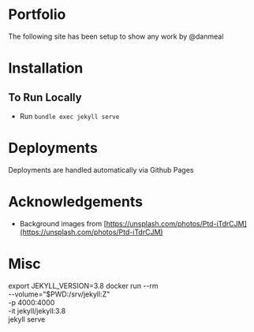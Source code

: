 # Portfolio
The following site has been setup to show any work by @danmeal

# Installation

## To Run Locally
- Run `bundle exec jekyll serve`

# Deployments
Deployments are handled automatically via Github Pages

# Acknowledgements
- Background images from [https://unsplash.com/photos/Ptd-iTdrCJM](https://unsplash.com/photos/Ptd-iTdrCJM)

# Misc
export JEKYLL_VERSION=3.8
docker run --rm \
  --volume="$PWD:/srv/jekyll:Z" \
  -p 4000:4000 \
  -it jekyll/jekyll:3.8 \
  jekyll serve